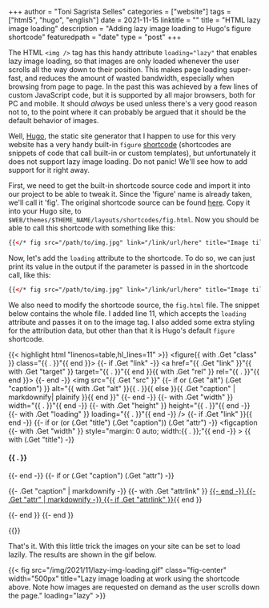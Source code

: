 +++
author = "Toni Sagrista Selles"
categories = ["website"]
tags = ["html5", "hugo", "english"]
date = 2021-11-15
linktitle = ""
title = "HTML lazy image loading"
description = "Adding lazy image loading to Hugo's figure shortcode"
featuredpath = "date"
type = "post"
+++

The HTML `<img />` tag has this handy attribute `loading="lazy"` that enables lazy image loading, so that images are only loaded whenever the user scrolls all the way down to their position. This makes page loading super-fast, and reduces the amount of wasted bandwidth, especially when browsing from page to page. In the past this was achieved by a few lines of custom JavaScript code, but it is supported by all major browsers, both for PC and mobile. It should *always* be used unless there's a very good reason not to, to the point where it can probably be argued that it should be the default behavior of images.

<!--more-->

Well, [Hugo](https://gohugo.io), the static site generator that I happen to use for this very website has a very handy built-in `figure` [shortcode](https://gohugo.io/content-management/shortcodes/) (shortcodes are snippets of code that call built-in or custom templates), but unfortunately it does not support lazy image loading. Do not panic! We'll see how to add support for it right away.

First, we need to get the built-in shortcode source code and import it into our project to be able to tweak it. Since the 'figure' name is already taken, we'll call it 'fig'. The original shortcode source can be found [here](https://github.com/gohugoio/hugo/blob/master/tpl/tplimpl/embedded/templates/shortcodes/figure.html). Copy it into your Hugo site, to `$WEB/themes/$THEME_NAME/layouts/shortcodes/fig.html`. Now you should be able to call this shortcode with something like this:

```html
{{</* fig src="/path/to/img.jpg" link="/link/url/here" title="Image tile" width="80%" */>}}
```

Now, let's add the `loading` attribute to the shortcode. To do so, we can just print its value in the output if the parameter is passed in in the shortcode call, like this:

```html
{{</* fig src="/path/to/img.jpg" link="/link/url/here" title="Image tile" width="80%" loading="lazy" */>}}
```

We also need to modify the shortcode source, the `fig.html` file. The snippet below contains the whole file. I added line 11, which accepts the `loading` attribute and passes it on to the image tag. I also added some extra styling for the attribution data, but other than that it is Hugo's default `figure` shortcode.


{{< highlight html "linenos=table,hl_lines=11" >}}
<figure{{ with .Get "class" }} class="{{ . }}"{{ end }}>
    {{- if .Get "link" -}}
        <a href="{{ .Get "link" }}"{{ with .Get "target" }} target="{{ . }}"{{ end }}{{ with .Get "rel" }} rel="{{ . }}"{{ end }}>
    {{- end -}}
    <img src="{{ .Get "src" }}"
         {{- if or (.Get "alt") (.Get "caption") }}
         alt="{{ with .Get "alt" }}{{ . }}{{ else }}{{ .Get "caption" | markdownify| plainify }}{{ end }}"
         {{- end -}}
         {{- with .Get "width" }} width="{{ . }}"{{ end -}}
         {{- with .Get "height" }} height="{{ . }}"{{ end -}}
         {{- with .Get "loading" }} loading="{{ . }}"{{ end -}}
    /><!-- Closing img tag -->
    {{- if .Get "link" }}</a>{{ end -}}
    {{- if or (or (.Get "title") (.Get "caption")) (.Get "attr") -}}
        <figcaption
         {{- with .Get "width" }} style="margin: 0 auto; width:{{ . }};"{{ end -}}
            >
            {{ with (.Get "title") -}}
                <h4>{{ . }}</h4>
            {{- end -}}
            {{- if or (.Get "caption") (.Get "attr") -}}<p class="fig-attribution">
                {{- .Get "caption" | markdownify -}}
                {{- with .Get "attrlink" }}
                    <a href="{{ . }}">
                {{- end -}}
                {{- .Get "attr" | markdownify -}}
                {{- if .Get "attrlink" }}</a>{{ end }}</p>
            {{- end }}
        </figcaption>
    {{- end }}
</figure>
{{</ highlight >}}

That's it. With this little trick the images on your site can be set to load lazily. The results are shown in the gif below.

{{< fig src="/img/2021/11/lazy-img-loading.gif" class="fig-center" width="500px" title="Lazy image loading at work using the shortcode above. Note how images are requested on demand as the user scrolls down the page." loading="lazy" >}}
